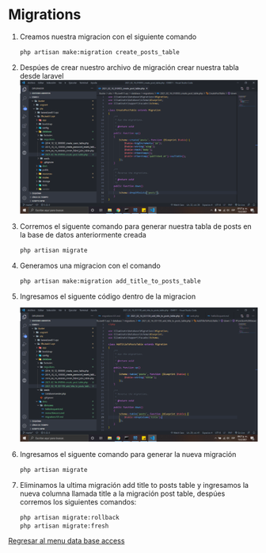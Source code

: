 # Migrations

1. Creamos nuestra migracion con el siguiente comando

    ```bash
    php artisan make:migration create_posts_table
    ```

2. Despúes de crear nuestro archivo de migración crear nuestra tabla desde laravel
   ![alt](../img/27.png "Migrations")

3. Corremos el siguente comando para generar nuestra tabla de posts en la base de datos anteriormente creada

    ```bash
    php artisan migrate
    ```

4. Generamos una migracion con el comando

    ```bash
    php artisan make:migration add_title_to_posts_table
    ```

5. Ingresamos el siguente código dentro de la migracion

    ![alt](../img/28.png "Migrations")

6. Ingresamos el siguente comando para generar la nueva migración

    ```bash
    php artisan migrate
    ```

7. Eliminamos la ultima migración add title to posts table y ingresamos la nueva columna llamada title a la migración post table, despúes corremos los siguientes comandos:

    ```bash
    php artisan migrate:rollback
    php artisan migrate:fresh
    ```

[Regresar al menu data base access](./menuDbAccess.md)
